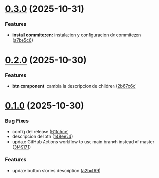 # [0.3.0](https://github.com/Emanuel85/librarie_hookbee/compare/v0.2.0...v0.3.0) (2025-10-31)


### Features

* **install commitezen:** instalacion y configuracion de commitezen ([a7be5c6](https://github.com/Emanuel85/librarie_hookbee/commit/a7be5c624edc3c1eb9401ea42eb8d5f1f5c2c2e3))

# [0.2.0](https://github.com/Emanuel85/librarie_hookbee/compare/v0.1.0...v0.2.0) (2025-10-30)


### Features

* **btn component:** cambia la descripcion de children ([2b67c6c](https://github.com/Emanuel85/librarie_hookbee/commit/2b67c6cc116243969e02da86b864ba1f9943dc2f))

# [0.1.0](https://github.com/Emanuel85/librarie_hookbee/compare/v0.0.2...v0.1.0) (2025-10-30)


### Bug Fixes

* config del release ([61fc5ce](https://github.com/Emanuel85/librarie_hookbee/commit/61fc5ce5b254a50ff3e3a82a71513b4d79f17b42))
* descripcion del btn ([148ee24](https://github.com/Emanuel85/librarie_hookbee/commit/148ee242a3f22fd58bbacd32eb09509b1b276a05))
* update GitHub Actions workflow to use main branch instead of master ([3f49171](https://github.com/Emanuel85/librarie_hookbee/commit/3f49171fb5639dcf95934cbb28a110c5684dd0df))


### Features

* update button stories description ([a2bcf69](https://github.com/Emanuel85/librarie_hookbee/commit/a2bcf695e054b037da25accb6458669c4f31e7c0))
